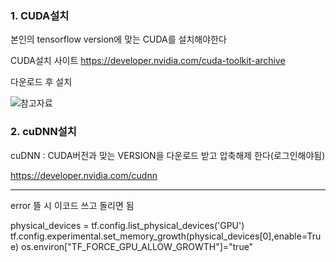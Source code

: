 ### 1. CUDA설치

본인의 tensorflow version에 맞는 CUDA를 설치해야한다

CUDA설치 사이트 https://developer.nvidia.com/cuda-toolkit-archive

다운로드 후 설치

![참고자료](https://i.stack.imgur.com/VfYKc.png)

### 2. cuDNN설치

cuDNN : CUDA버전과 맞는 VERSION을 다운로드 받고 압축해제 한다(로그인해야됨)

https://developer.nvidia.com/cudnn

---

error 뜰 시 이코드 쓰고 돌리면 됨

physical_devices = tf.config.list_physical_devices('GPU')
tf.config.experimental.set_memory_growth(physical_devices[0],enable=True)
os.environ["TF_FORCE_GPU_ALLOW_GROWTH"]="true"